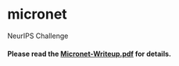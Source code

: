 # micronet
NeurIPS Challenge

#### Please read the [Micronet-Writeup.pdf](https://github.com/divyanshj16/micronet/blob/master/Micronet-Writeup.pdf) for details.
